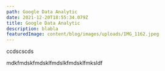 ```yaml
---
path: Google Data Analytic
date: 2021-12-20T18:55:34.079Z
title: Google Data Analytic
description: blabla
featuredImage: content/blog/images/uploads/IMG_1162.jpeg
---
```

ccdscscds





mdkfmdskfmdsklfmdslkfmdsklfmksldf